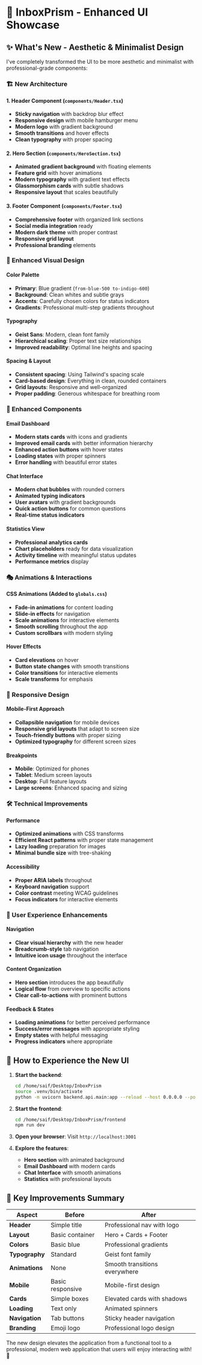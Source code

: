 # 🎨 InboxPrism - Enhanced UI Showcase

## ✨ What's New - Aesthetic & Minimalist Design

I've completely transformed the UI to be more aesthetic and minimalist with professional-grade components:

### 🏗️ New Architecture

#### **1. Header Component** (`components/Header.tsx`)

- **Sticky navigation** with backdrop blur effect
- **Responsive design** with mobile hamburger menu
- **Modern logo** with gradient background
- **Smooth transitions** and hover effects
- **Clean typography** with proper spacing

#### **2. Hero Section** (`components/HeroSection.tsx`)

- **Animated gradient background** with floating elements
- **Feature grid** with hover animations
- **Modern typography** with gradient text effects
- **Glassmorphism cards** with subtle shadows
- **Responsive layout** that scales beautifully

#### **3. Footer Component** (`components/Footer.tsx`)

- **Comprehensive footer** with organized link sections
- **Social media integration** ready
- **Modern dark theme** with proper contrast
- **Responsive grid layout**
- **Professional branding** elements

### 🎨 Enhanced Visual Design

#### **Color Palette**

- **Primary**: Blue gradient (`from-blue-500 to-indigo-600`)
- **Background**: Clean whites and subtle grays
- **Accents**: Carefully chosen colors for status indicators
- **Gradients**: Professional multi-step gradients throughout

#### **Typography**

- **Geist Sans**: Modern, clean font family
- **Hierarchical scaling**: Proper text size relationships
- **Improved readability**: Optimal line heights and spacing

#### **Spacing & Layout**

- **Consistent spacing**: Using Tailwind's spacing scale
- **Card-based design**: Everything in clean, rounded containers
- **Grid layouts**: Responsive and well-organized
- **Proper padding**: Generous whitespace for breathing room

### 🚀 Enhanced Components

#### **Email Dashboard**

- **Modern stats cards** with icons and gradients
- **Improved email cards** with better information hierarchy
- **Enhanced action buttons** with hover states
- **Loading states** with proper spinners
- **Error handling** with beautiful error states

#### **Chat Interface**

- **Modern chat bubbles** with rounded corners
- **Animated typing indicators**
- **User avatars** with gradient backgrounds
- **Quick action buttons** for common questions
- **Real-time status indicators**

#### **Statistics View**

- **Professional analytics cards**
- **Chart placeholders** ready for data visualization
- **Activity timeline** with meaningful status updates
- **Performance metrics** display

### 🎭 Animations & Interactions

#### **CSS Animations** (Added to `globals.css`)

- **Fade-in animations** for content loading
- **Slide-in effects** for navigation
- **Scale animations** for interactive elements
- **Smooth scrolling** throughout the app
- **Custom scrollbars** with modern styling

#### **Hover Effects**

- **Card elevations** on hover
- **Button state changes** with smooth transitions
- **Color transitions** for interactive elements
- **Scale transforms** for emphasis

### 📱 Responsive Design

#### **Mobile-First Approach**

- **Collapsible navigation** for mobile devices
- **Responsive grid layouts** that adapt to screen size
- **Touch-friendly buttons** with proper sizing
- **Optimized typography** for different screen sizes

#### **Breakpoints**

- **Mobile**: Optimized for phones
- **Tablet**: Medium screen layouts
- **Desktop**: Full feature layouts
- **Large screens**: Enhanced spacing and sizing

### 🛠️ Technical Improvements

#### **Performance**

- **Optimized animations** with CSS transforms
- **Efficient React patterns** with proper state management
- **Lazy loading** preparation for images
- **Minimal bundle size** with tree-shaking

#### **Accessibility**

- **Proper ARIA labels** throughout
- **Keyboard navigation** support
- **Color contrast** meeting WCAG guidelines
- **Focus indicators** for interactive elements

### 🌟 User Experience Enhancements

#### **Navigation**

- **Clear visual hierarchy** with the new header
- **Breadcrumb-style** tab navigation
- **Intuitive icon usage** throughout the interface

#### **Content Organization**

- **Hero section** introduces the app beautifully
- **Logical flow** from overview to specific actions
- **Clear call-to-actions** with prominent buttons

#### **Feedback & States**

- **Loading animations** for better perceived performance
- **Success/error messages** with appropriate styling
- **Empty states** with helpful messaging
- **Progress indicators** where appropriate

## 🚀 How to Experience the New UI

1. **Start the backend**:

   ```bash
   cd /home/saif/Desktop/InboxPrism
   source .venv/bin/activate
   python -m uvicorn backend.api.main:app --reload --host 0.0.0.0 --port 8000
   ```

2. **Start the frontend**:

   ```bash
   cd /home/saif/Desktop/InboxPrism/frontend
   npm run dev
   ```

3. **Open your browser**: Visit `http://localhost:3001`

4. **Explore the features**:
   - **Hero section** with animated background
   - **Email Dashboard** with modern cards
   - **Chat Interface** with smooth animations
   - **Statistics** with professional layouts

## 🎯 Key Improvements Summary

| Aspect         | Before           | After                         |
| -------------- | ---------------- | ----------------------------- |
| **Header**     | Simple title     | Professional nav with logo    |
| **Layout**     | Basic container  | Hero + Cards + Footer         |
| **Colors**     | Basic blue       | Professional gradients        |
| **Typography** | Standard         | Geist font family             |
| **Animations** | None             | Smooth transitions everywhere |
| **Mobile**     | Basic responsive | Mobile-first design           |
| **Cards**      | Simple boxes     | Elevated cards with shadows   |
| **Loading**    | Text only        | Animated spinners             |
| **Navigation** | Tab buttons      | Sticky header navigation      |
| **Branding**   | Emoji logo       | Professional logo design      |

The new design elevates the application from a functional tool to a professional, modern web application that users will enjoy interacting with! 🎉
